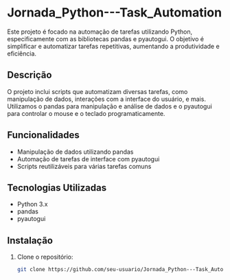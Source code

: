 # Jornada_Python---Task_Automation

Este projeto é focado na automação de tarefas utilizando Python, especificamente com as bibliotecas pandas e pyautogui. O objetivo é simplificar e automatizar tarefas repetitivas, aumentando a produtividade e eficiência.

## Descrição

O projeto inclui scripts que automatizam diversas tarefas, como manipulação de dados, interações com a interface do usuário, e mais. Utilizamos o pandas para manipulação e análise de dados e o pyautogui para controlar o mouse e o teclado programaticamente.

## Funcionalidades

- Manipulação de dados utilizando pandas
- Automação de tarefas de interface com pyautogui
- Scripts reutilizáveis para várias tarefas comuns

## Tecnologias Utilizadas

- Python 3.x
- pandas
- pyautogui

## Instalação

1. Clone o repositório:
   ```bash
   git clone https://github.com/seu-usuario/Jornada_Python---Task_Automation.git
